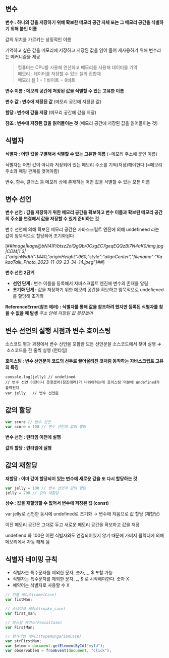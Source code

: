 ## **변수**

**변수 : 하나의 값을 저장하기 위해 확보한 메모리 공간 자체 또는 그 메모리 공간을 식별하기 위해 붙인 이름**

값의 위치를 가르키는 상징적인 이름

기억하고 싶은 값을 메모리에 저장하고 저장된 값을 읽어 들여 재사용하기 위해 변수라는 메커니즘을 제공

> 컴퓨터는 CPU를 사용해 연산하고 메모리를 사용해 데이터를 기억  
> 메모리 : 데이터를 저장할 수 있는 셀의 집합체  
> 메모리 셀 1 = 1 바이트 = 8비트

**변수 이름 : 메모리 공간에 저장된 값을 식별할 수 있는 고유한 이름**

**변수 값 : 변수에 저장된 값** (메모리 공간에 저장된 값)

**할당 : 변수에 값을 저장** (메모리 공간에 값을 저장)

**참조 : 변수에 저장된 값을 읽어들이는 것** (메모리 공간에 저장된 값을 읽어들이는 것)

## **식별자**

**식별자 **: 어떤 값을 구별해서 식별할 수 있는 고유한 이름**** (=메모리 주소에 붙인 이름)

식별자는 어떤 값이 아니라 저장되어 있는 메모리 주소를 기억(저장)해야한다 (=메모리 주소와 매핑 관계를 맺어야함)

변수, 함수, 클래스 등 메모리 상에 존재하는 어떤 값을 식별할 수 있는 모든 이름

## **변수 선언**

**변수 선언 : 값을 저장하기 위한 메모리 공간을 확보하고 변수 이름과 확보된 메모리 공간의 주소를 연결해서 값을 저장할 수 있게 준비하는 것**

변수 선언에 의해 확보된 메모리 공간은 자바스크립트 엔진에 의해 undefineed 라는 값이 암묵적으로 할당되어 초기화된다

[##_Image|kage@bNI4IP/btsz2olQgQb/0CxgEC7geqEQQzBI7N4aK0/img.jpg|CDM|1.3|{"originWidth":1440,"originHeight":960,"style":"alignCenter","filename":"KakaoTalk_Photo_2023-11-09-23-34-14.jpeg"}_##]

**변수 선언 2단계** 

-   **선언 단계 :** 변수 이름을 등록해서 자바스크립트 엔진에 변수의 존재를 알림
-   **초기화 단계 :** 값을 저장하기 위한 메모리 공간을 확보하고 암묵적으로 undefiened 를 할당해 초기화

**ReferenceError(참조 에러) : 식별자를 통해 값을 참조하려 했지만 등록된 식별자를 찾을 수 없을 때 발생** _주소 안에 저장된 값 못찾겠어_ 

## **변수 선언의 실행 시점과 변수 호이스팅**

소스코드 평과 과정에서 변수 선언을 포함한 모든 선언문을 소스코드에서 찾아 실행 **→**  소스코드를 한 줄씩 실행 (런타임)

**호이스팅 : 변수 선언문이 코드의 선두로 끌어올려진 것처럼 동작하는 자바스크립트 고유의 특징**

```
console.log(jelly) // undefined
// 변수 선언 이전이니 못찾겠어(참조에러)가 나와야하는데 호이스팅 덕분에 undefined가 출력된다
var jelly	// 변수 선언문
```

## **값의 할당**

``` javascript
var score // 변수 선언
var score = 100 // 변수 선언과 값의 할당
```

**변수 선언 : 런타임 이전에 실행**

**값의 할당 : 런타임에 실행**

## **값의 재할당**

**재할당 : 이미 값이 할당되어 있는 변수에 새로운 값을 또 다시 할당하는 것**

``` javascript
var jelly = 100 // 변수 선언과 값의 할당
jelly = 200 // 값의 재할당
```

**상수 : 값을 재할당할 수 없어서 변수에 저장된 값 (const)**

var jelly로 선언한 동시에 undefined로 초기화 → 변수에 처음으로 값 할당 (재할당)

이전 메모리 공간은 그대로 두고 새로운 메모리 공간을 확보하고 값을 저장

undefiend 와 100은 어떤 식별자와도 연결되어있지 않기 때문에 가비지 콜렉터에 의해 메모리에서 자동 해제 됨

## **식별자 네이밍 규칙**

-   식별자는 특수문자를 제외한 문자, 숫자, \_, $ 포함 가능
-   식별자는 특수문자를 제외한 문자, \_, $ 로 시작해야한다. 숫자 X
-   예약어는 식별자로 사용할 수 X

``` javascript
// 카멜 케이스(camelCase)
var fistMan;

// 스네이크 케이스(snake_case)
var first_man;

// 파스칼 케이스(PascalCase)
var FirstMan;

// 헝가리언 케이스(typeHungarianCase)
var strFirstMan;
var $elem = document.getElementById("myId");
var observable$ = fromEvent(document, "click");
```
